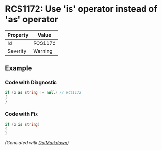 # RCS1172: Use 'is' operator instead of 'as' operator

| Property | Value   |
| -------- | ------- |
| Id       | RCS1172 |
| Severity | Warning |

## Example

### Code with Diagnostic

```csharp
if (x as string != null) // RCS1172
{
}
```

### Code with Fix

```csharp
if (x is string)
{
}
```


*\(Generated with [DotMarkdown](http://github.com/JosefPihrt/DotMarkdown)\)*